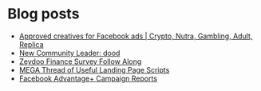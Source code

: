 # Blog posts
<!-- BLOG-POST-LIST:START -->
- [Approved creatives for Facebook ads | Crypto, Nutra, Gambling, Adult, Replica](https://afflift.com/f/threads/approved-creatives-for-facebook-ads-crypto-nutra-gambling-adult-replica.10156/)
- [New Community Leader: dood](https://afflift.com/f/threads/new-community-leader-dood.10163/)
- [Zeydoo Finance Survey Follow Along](https://afflift.com/f/threads/zeydoo-finance-survey-follow-along.10174/)
- [MEGA Thread of Useful Landing Page Scripts](https://afflift.com/f/threads/mega-thread-of-useful-landing-page-scripts.2595/)
- [Facebook Advantage+ Campaign Reports](https://afflift.com/f/threads/facebook-advantage-campaign-reports.10197/)
<!-- BLOG-POST-LIST:END -->
